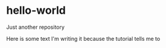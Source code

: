 # hello-world
Just another repository

Here is some text
I'm writing it because the tutorial tells me to
